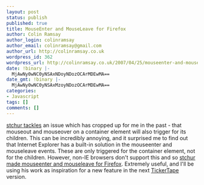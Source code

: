 ```yaml
---
layout: post
status: publish
published: true
title: MouseEnter and MouseLeave for Firefox
author: Colin Ramsay
author_login: colinramsay
author_email: colinramsay@gmail.com
author_url: http://colinramsay.co.uk
wordpress_id: 362
wordpress_url: http://colinramsay.co.uk/2007/04/25/mouseenter-and-mouseleave-for-firefox/
date: !binary |-
  MjAwNy0wNC0yNSAxNDoyNDozOCArMDEwMA==
date_gmt: !binary |-
  MjAwNy0wNC0yNSAxMzoyNDozOCArMDEwMA==
categories:
- Javascript
tags: []
comments: []
---
```

<p><a href="http://ecmascript.stchur.com/2007/03/15/mouseenter-and-mouseleave-events-for-firefox-and-other-non-ie-browsers/">stchur tackles</a> an issue which has cropped up for me in the past - that mouseout and mouseover on a container element will also trigger for its children. This can be incredibly annoying, and it surprised me to find out that Internet Explorer has a built-in solution in the mouseenter and mouseleave events. These are only triggered for the container element, not for the children. However, non-IE browsers don't support this and so <a href="http://ecmascript.stchur.com/2007/03/15/mouseenter-and-mouseleave-events-for-firefox-and-other-non-ie-browsers/">stchur made mouseenter and mouseleave for Firefox</a>. Extremely useful, and I'll be using his work as inspiration for a new feature in the next <a href="http://colinramsay.co.uk/tickertape/">TickerTape</a> version.</p>
